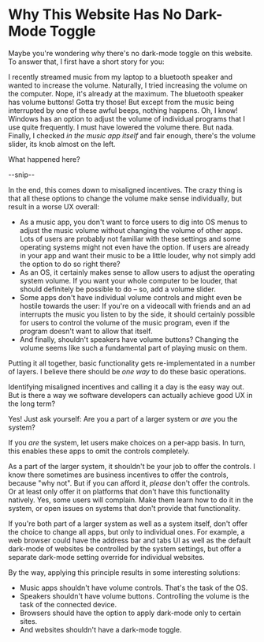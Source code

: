 # Why This Website Has No Dark-Mode Toggle

Maybe you're wondering why there's no dark-mode toggle on this website.
To answer that, I first have a short story for you:

I recently streamed music from my laptop to a bluetooth speaker and wanted to increase the volume.
Naturally, I tried increasing the volume on the computer. Nope, it's already at the maximum.
The bluetooth speaker has volume buttons! Gotta try those! But except from the music being interrupted by one of these awful beeps, nothing happens.
Oh, I know! Windows has an option to adjust the volume of individual programs that I use quite frequently.
I must have lowered the volume there. But nada.
Finally, I checked *in the music app itself* and fair enough, there's the volume slider, its knob almost on the left.

What happened here?

--snip--

In the end, this comes down to misaligned incentives.
The crazy thing is that all these options to change the volume make sense individually, but result in a worse UX overall:

* As a music app, you don't want to force users to dig into OS menus to adjust the music volume without changing the volume of other apps.
  Lots of users are probably not familiar with these settings and some operating systems might not even have the option.
  If users are already in your app and want their music to be a little louder, why not simply add the option to do so right there?
* As an OS, it certainly makes sense to allow users to adjust the operating system volume.
  If you want your whole computer to be louder, that should definitely be possible to do – so, add a volume slider.
* Some apps don't have individual volume controls and might even be hostile towards the user: If you're on a videocall with friends and an ad interrupts the music you listen to by the side, it should certainly possible for users to control the volume of the music program, even if the program doesn't want to allow that itself.
* And finally, shouldn't speakers have volume buttons? Changing the volume seems like such a fundamental part of playing music on them.

Putting it all together, basic functionality gets re-implementated in a number of layers.
I believe there should be *one way* to do these basic operations.

Identifying misaligned incentives and calling it a day is the easy way out.
But is there a way we software developers can actually achieve good UX in the long term?

Yes!
Just ask yourself: Are you a part of a larger system or *are* you the system?

If you *are* the system, let users make choices on a per-app basis.
In turn, this enables these apps to omit the controls completely.

As a part of the larger system, it shouldn't be your job to offer the controls.
I know there sometimes are business incentives to offer the controls, because "why not".
But if you can afford it, *please* don't offer the controls.
Or at least only offer it on platforms that don't have this functionality natively.
Yes, some users will complain. Make them learn how to do it in the system, or open issues on systems that don't provide that functionality.

If you're both part of a larger system as well as a system itself, don't offer the choice to change all apps, but only to individual ones.
For example, a web browser could have the address bar and tabs UI as well as the default dark-mode of websites be controlled by the system settings, but offer a separate dark-mode setting override for individual websites.

By the way, applying this principle results in some interesting solutions:

* Music apps shouldn't have volume controls. That's the task of the OS.
* Speakers shouldn't have volume buttons. Controlling the volume is the task of the connected device.
* Browsers should have the option to apply dark-mode only to certain sites.
* And websites shouldn't have a dark-mode toggle.
